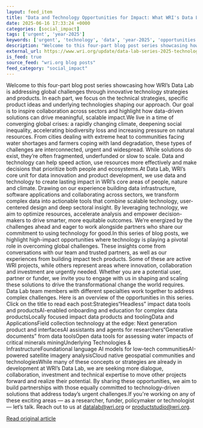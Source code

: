 ```yaml
---
layout: feed_item
title: "Data and Technology Opportunities for Impact: What WRI's Data Lab Is Exploring in 2025 and Beyond"
date: 2025-06-16 17:33:24 +0000
categories: [social_impact]
tags: ['urgent', 'year-2025']
keywords: ['urgent', 'technology', 'data', 'year-2025', 'opportunities']
description: "Welcome to this four-part blog post series showcasing how WRI’s Data Lab is addressing global challenges through innovative technology strategies and products"
external_url: https://www.wri.org/update/data-lab-series-2025-technology-for-people-nature-climate
is_feed: true
source_feed: "wri.org blog posts"
feed_category: "social_impact"
---
```


Welcome to this four-part blog post series showcasing how WRI’s Data Lab is addressing global challenges through innovative technology strategies and products. In each part, we focus on the technical strategies, specific product ideas and underlying technologies shaping our approach. Our goal is to inspire collaboration across sectors and highlight how data-driven solutions can drive meaningful, scalable impact.We live in a time of converging global crises: a rapidly changing climate, deepening social inequality, accelerating biodiversity loss and increasing pressure on natural resources. From cities dealing with extreme heat to communities facing water shortages and farmers coping with land degradation, these types of challenges are interconnected, urgent and widespread. While solutions do exist, they’re often fragmented, underfunded or slow to scale. Data and technology can help speed action, use resources more effectively and make decisions that prioritize both people and ecosystems.At Data Lab, WRI’s core unit for data innovation and product development, we use data and technology to create lasting impact in WRI’s core areas of people, nature and climate. Drawing on our experience building data infrastructure, software applications and collaborating across sectors, we transform complex data into actionable tools that combine scalable technology, user-centered design and deep sectoral insight. By leveraging technology, we aim to optimize resources, accelerate analysis and empower decision-makers to drive smarter, more equitable outcomes. We’re energized by the challenges ahead and eager to work alongside partners who share our commitment to using technology for good.In this series of blog posts, we highlight high-impact opportunities where technology is playing a pivotal role in overcoming global challenges. These insights come from conversations with our team and trusted partners, as well as our experiences from building impact tech products. Some of these are active WRI projects, while others represent areas where innovation, collaboration and investment are urgently needed. Whether you are a potential user, partner or funder, we invite you to engage with us in shaping and scaling these solutions to drive the transformational change the world requires. Data Lab team members with different specialties work together to address complex challenges. Here is an overview of the opportunities in this series. Click on the title to read each post:Strategies“Headless” impact data tools and productsAI-enabled onboarding and education for complex data productsLocally focused impact data products and toolingData and ApplicationsField collection technology at the edge: Next generation product and interfacesAI assistants and agents for researchers“Generative documents” from data toolsOpen data tools for assessing water impacts of critical minerals miningUnderlying Technologies &amp; InfrastructureFoundational language AI models for low-tech communitiesAI-powered satellite imagery analysisCloud native geospatial communities and technologiesWhile many of these concepts or strategies are already in development at WRI’s Data Lab, we are seeking more dialogue, collaboration, investment and technical expertise to move other projects forward and realize their potential. By sharing these opportunities, we aim to build partnerships with those equally committed to technology-driven solutions that address today’s urgent challenges.If you're working on any of these exciting areas — as a researcher, funder, policymaker or technologist — let’s talk. Reach out to us at datalab@wri.org or productstudio@wri.org.

[Read original article](https://www.wri.org/update/data-lab-series-2025-technology-for-people-nature-climate)
